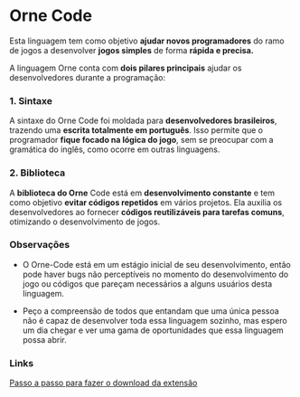 # **Orne Code**

Esta linguagem tem como objetivo **ajudar novos programadores** do ramo de jogos a desenvolver **jogos simples** de forma **rápida e precisa.**

A linguagem Orne conta com **dois pilares principais** ajudar os desenvolvedores durante a programação:

### 1. **Sintaxe**

A sintaxe do Orne Code foi moldada para **desenvolvedores brasileiros**, trazendo uma **escrita totalmente em português**. Isso permite que o programador **fique focado na lógica do jogo**, sem se preocupar com a gramática do inglês, como ocorre em outras linguagens.

### 2. **Biblioteca**

A **biblioteca do Orne** Code está em **desenvolvimento constante** e tem como objetivo **evitar códigos repetidos** em vários projetos. Ela auxilia os desenvolvedores ao fornecer **códigos reutilizáveis para tarefas comuns**, otimizando o desenvolvimento de jogos.

### **Observações**

- O Orne-Code está em um estágio inicial de seu desenvolvimento, então pode haver bugs não perceptíveis no momento do desenvolvimento do jogo ou códigos que pareçam necessários a alguns usuários desta linguagem.

- Peço a compreensão de todos que entandam que uma única pessoa não é capaz de desenvolver toda essa linguagem sozinho, mas espero um dia chegar e ver uma gama de oportunidades que essa linguagem possa abrir.

### Links

[Passo a passo para fazer o download da extensão](./DOWLOAD.md)
